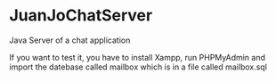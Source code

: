 # JuanJoChatServer
Java Server of a chat application

If you want to test it, you have to install Xampp, run PHPMyAdmin and import the datebase called mailbox which is in a file called mailbox.sql
